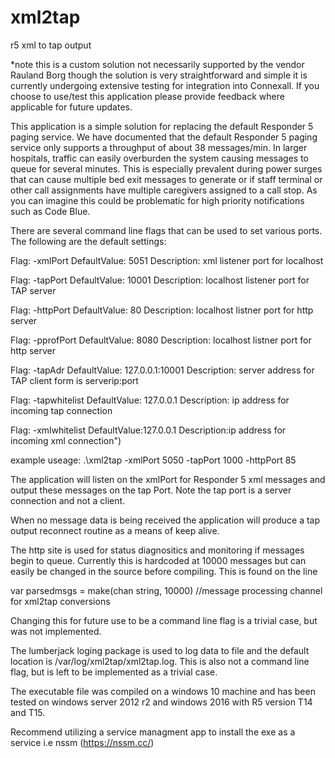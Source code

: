 # xml2tap
r5 xml to tap output

*note this is a custom solution not necessarily supported by the vendor Rauland Borg
though the solution is very straightforward and simple it is currently undergoing extensive testing for integration into 
Connexall.
If you choose to use/test this application please provide feedback where applicable for future updates.

This application is a simple solution for replacing the default Responder 5 paging service.
We have documented that the default Responder 5 paging service only supports a throughput of
about 38 messages/min.  In larger hospitals, traffic can easily overburden the system causing
messages to queue for several minutes.  This is especially prevalent during power surges that can cause multiple bed exit
messages to generate or if staff terminal or other call assignments have multiple caregivers assigned
to a call stop.  As you can imagine this could be problematic for high priority notifications such as Code Blue.

There are several command line flags that can be used to set various ports.
The following are the default settings:


Flag: -xmlPort DefaultValue: 5051 Description: xml listener port for localhost

Flag: -tapPort DefaultValue: 10001 Description: localhost listener port for TAP server

Flag: -httpPort DefaultValue: 80 Description: localhost listner port for http server

Flag: -pprofPort DefaultValue: 8080 Description: localhost listner port for http server

Flag: -tapAdr DefaultValue: 127.0.0.1:10001 Description: server address for TAP client form is serverip:port

Flag: -tapwhitelist DefaultValue: 127.0.0.1 Description: ip address for incoming tap connection

Flag: -xmlwhitelist DefaultValue:127.0.0.1 Description:ip address for incoming xml connection")

example useage: .\xml2tap -xmlPort 5050 -tapPort 1000 -httpPort 85


The application will listen on the xmlPort for Responder 5 xml messages and output these messages on the tap Port.
Note the tap port is a server connection and not a client.

When no message data is being received the application will produce a tap output reconnect routine as a means of keep alive.

The http site is used for status diagnositics and monitoring if messages begin to queue.  Currently this is hardcoded at 10000 messages
but can easily be changed in the source before compiling.  This is found on the line

var parsedmsgs = make(chan string, 10000) //message processing channel for xml2tap conversions

Changing this for future use to be a command line flag is a trivial case, but was not implemented.

The lumberjack loging package is used to log data to file and the default location is /var/log/xml2tap/xml2tap.log.  This is also not a command line flag, but is left to be implemented as a trivial case.

The executable file was compiled on a windows 10 machine and has been tested on windows server 2012 r2 and windows 2016 with R5 version T14 and T15.

Recommend utilizing a service managment app to install the exe as a service i.e nssm (https://nssm.cc/)



